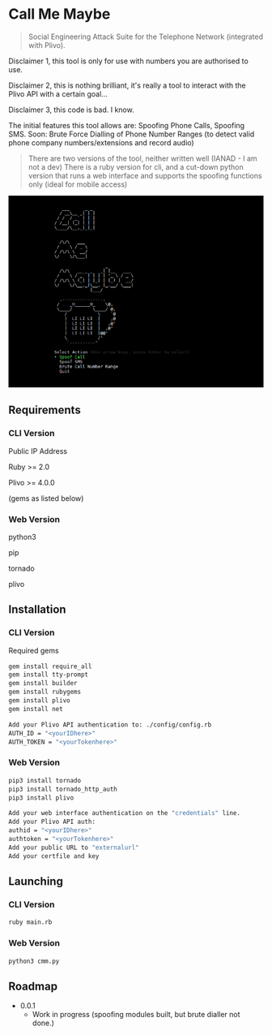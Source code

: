 # Call Me Maybe
> Social Engineering Attack Suite for the Telephone Network (integrated with Plivo).

Disclaimer 1, this tool is only for use with numbers you are authorised to use. 

Disclaimer 2, this is nothing brilliant, it's really a tool to interact with the Plivo API with a certain goal...

Disclaimer 3, this code is bad. I know.

The initial features this tool allows are: Spoofing Phone Calls, Spoofing SMS. Soon: Brute Force Dialling of Phone Number Ranges (to detect valid phone company numbers/extensions and record audio)

> There are two versions of the tool, neither written well (IANAD - I am not a dev)
> There is a ruby version for cli, and a cut-down python version that runs a web interface and supports the spoofing functions only (ideal for mobile access)

![](screenshot.jpg)

## Requirements
### CLI Version
Public IP Address

Ruby >= 2.0

Plivo >= 4.0.0

(gems as listed below)

### Web Version
python3

pip

tornado

plivo

## Installation
### CLI Version
Required gems

```sh
gem install require_all
gem install tty-prompt
gem install builder
gem install rubygems
gem install plivo
gem install net
```
```sh
Add your Plivo API authentication to: ./config/config.rb
AUTH_ID = "<yourIDhere>"
AUTH_TOKEN = "<yourTokenhere>"
```
### Web Version
```sh
pip3 install tornado
pip3 install tornado_http_auth
pip3 install plivo
```
```sh
Add your web interface authentication on the "credentials" line.
Add your Plivo API auth:
authid = "<yourIDhere>"
authtoken = "<yourTokenhere>"
Add your public URL to "externalurl"
Add your certfile and key
```
## Launching 
### CLI Version
```sh
ruby main.rb
```
### Web Version
```sh
python3 cmm.py
```
## Roadmap

* 0.0.1
    * Work in progress (spoofing modules built, but brute dialler not done.)

